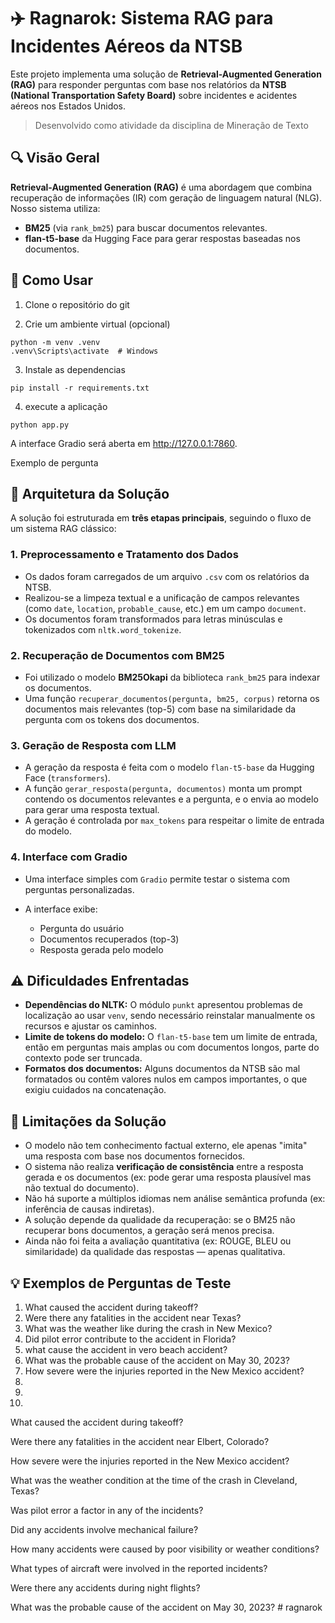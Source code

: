 # ✈️ Ragnarok: Sistema RAG para Incidentes Aéreos da NTSB

Este projeto implementa uma solução de **Retrieval-Augmented Generation (RAG)** para responder perguntas com base nos relatórios da **NTSB (National Transportation Safety Board)** sobre incidentes e acidentes aéreos nos Estados Unidos.

> Desenvolvido como atividade da disciplina de Mineração de Texto

## 🔍 Visão Geral

**Retrieval-Augmented Generation (RAG)** é uma abordagem que combina recuperação de informações (IR) com geração de linguagem natural (NLG). Nosso sistema utiliza:

- **BM25** (via `rank_bm25`) para buscar documentos relevantes.
- **flan-t5-base** da Hugging Face para gerar respostas baseadas nos documentos.

## 🤖 Como Usar

1. Clone o repositório do git

2. Crie um ambiente virtual (opcional)

```
python -m venv .venv
.venv\Scripts\activate  # Windows
```

3. Instale as dependencias

```
pip install -r requirements.txt
```

4. execute a aplicação

```
python app.py
```

A interface Gradio será aberta em http://127.0.0.1:7860.

Exemplo de pergunta

## 🧱 Arquitetura da Solução

A solução foi estruturada em **três etapas principais**, seguindo o fluxo de um sistema RAG clássico:

### 1. **Preprocessamento e Tratamento dos Dados**

- Os dados foram carregados de um arquivo `.csv` com os relatórios da NTSB.
- Realizou-se a limpeza textual e a unificação de campos relevantes (como `date`, `location`, `probable_cause`, etc.) em um campo `document`.
- Os documentos foram transformados para letras minúsculas e tokenizados com `nltk.word_tokenize`.

### 2. **Recuperação de Documentos com BM25**

- Foi utilizado o modelo **BM25Okapi** da biblioteca `rank_bm25` para indexar os documentos.
- Uma função `recuperar_documentos(pergunta, bm25, corpus)` retorna os documentos mais relevantes (top-5) com base na similaridade da pergunta com os tokens dos documentos.

### 3. **Geração de Resposta com LLM**

- A geração da resposta é feita com o modelo `flan-t5-base` da Hugging Face (`transformers`).
- A função `gerar_resposta(pergunta, documentos)` monta um prompt contendo os documentos relevantes e a pergunta, e o envia ao modelo para gerar uma resposta textual.
- A geração é controlada por `max_tokens` para respeitar o limite de entrada do modelo.

### 4. **Interface com Gradio**

- Uma interface simples com `Gradio` permite testar o sistema com perguntas personalizadas.
- A interface exibe:

  - Pergunta do usuário
  - Documentos recuperados (top-3)
  - Resposta gerada pelo modelo

## ⚠️ Dificuldades Enfrentadas

- **Dependências do NLTK:** O módulo `punkt` apresentou problemas de localização ao usar `venv`, sendo necessário reinstalar manualmente os recursos e ajustar os caminhos.
- **Limite de tokens do modelo:** O `flan-t5-base` tem um limite de entrada, então em perguntas mais amplas ou com documentos longos, parte do contexto pode ser truncada.
- **Formatos dos documentos:** Alguns documentos da NTSB são mal formatados ou contêm valores nulos em campos importantes, o que exigiu cuidados na concatenação.

## 📌 Limitações da Solução

- O modelo não tem conhecimento factual externo, ele apenas "imita" uma resposta com base nos documentos fornecidos.
- O sistema não realiza **verificação de consistência** entre a resposta gerada e os documentos (ex: pode gerar uma resposta plausível mas não textual do documento).
- Não há suporte a múltiplos idiomas nem análise semântica profunda (ex: inferência de causas indiretas).
- A solução depende da qualidade da recuperação: se o BM25 não recuperar bons documentos, a geração será menos precisa.
- Ainda não foi feita a avaliação quantitativa (ex: ROUGE, BLEU ou similaridade) da qualidade das respostas — apenas qualitativa.

## 💡 Exemplos de Perguntas de Teste

1. What caused the accident during takeoff?
2. Were there any fatalities in the accident near Texas?
3. What was the weather like during the crash in New Mexico?
4. Did pilot error contribute to the accident in Florida?
5. what cause the accident in vero beach accident?
6. What was the probable cause of the accident on May 30, 2023?
7. How severe were the injuries reported in the New Mexico accident?
8.
9.
10.

What caused the accident during takeoff?

Were there any fatalities in the accident near Elbert, Colorado?

How severe were the injuries reported in the New Mexico accident?

What was the weather condition at the time of the crash in Cleveland, Texas?

Was pilot error a factor in any of the incidents?

Did any accidents involve mechanical failure?

How many accidents were caused by poor visibility or weather conditions?

What types of aircraft were involved in the reported incidents?

Were there any accidents during night flights?

What was the probable cause of the accident on May 30, 2023?
#   r a g n a r o k  
 